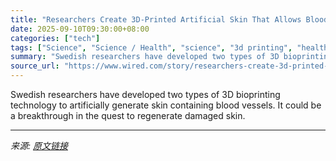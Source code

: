 ```yaml
---
title: "Researchers Create 3D-Printed Artificial Skin That Allows Blood Circulation"
date: 2025-09-10T09:30:00+08:00
categories: ["tech"]
tags: ["Science", "Science / Health", "science", "3d printing", "health", "biotech", "regenerative medicine", "medicine", "Regenerative Medicine"]
summary: "Swedish researchers have developed two types of 3D bioprinting technology to artificially generate skin containing blood vessels. It could be a breakthrough in the quest to regenerate damaged skin."
source_url: "https://www.wired.com/story/researchers-create-3d-printed-artificial-skin-that-allows-blood-circulation/"
---
```


Swedish researchers have developed two types of 3D bioprinting technology to artificially generate skin containing blood vessels. It could be a breakthrough in the quest to regenerate damaged skin.

---

*来源: [原文链接](https://www.wired.com/story/researchers-create-3d-printed-artificial-skin-that-allows-blood-circulation/)*
